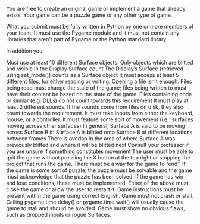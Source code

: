 You are free to create an original game or implement a game that already exists.  Your game can be a puzzle game or any other type of game.

What you submit must be fully written in Python by one or more members of your team.  It must use the Pygame module and it must not contain any libraries that aren’t part of Pygame or the Python standard library.  

In addition you:

Must use at least 10 different Surface objects.
Only objects which are blitted and visible in the Display Surface count
The Display’s Surface (retrieved using set_mode()) counts as a Surface object
It must access at least 5 different files, for either reading or writing.
Opening a file isn’t enough: Files being read must change the state of the game; files being written to must have their content be based on the state of the game.
Files containing code or similar (e.g: DLLs) do not count towards this requirement
It must play at least 2 different sounds.
If the sounds come from files on disk, they also count towards the requirement.
It must take inputs from either the keyboard, mouse, or a controller.
It must feature some sort of movement (i.e.: surfaces moving across other surfaces)
In general, Surface A is said to be moving across Surface B if:
Surface A is blitted onto Surface B at different locations between frames
There is overlap in the area of where Surface A was previously blitted and where it will be blitted next
Consult your professor if you are unsure if something constitutes movement
The user must be able to quit the game without pressing the X button at the top right or stopping the project that runs the game.
There must be a way for the game to “end”.
If the game is some sort of puzzle, the puzzle must be solvable and the game must acknowledge that the puzzle has been solved.
If the game has win and lose conditions, these must be implemented.
Either of the above must close the game or allow the user to restart it.
Game instructions must be present within the game using correct English.
Game must not crash or stall.
Calling pygame.time.delay() or pygame.time.wait() will usually cause the game to stall and should be avoided.
Game must show no obvious flaws, such as dropped inputs or rogue Surfaces.

